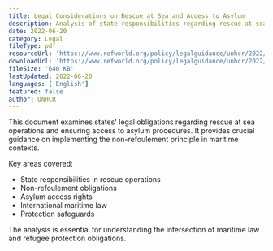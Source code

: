 ```yaml
---
title: Legal Considerations on Rescue at Sea and Access to Asylum
description: Analysis of state responsibilities regarding rescue at sea, non-refoulement principle, and ensuring access to asylum procedures.
date: 2022-06-20
category: Legal
fileType: pdf
resourceUrl: 'https://www.refworld.org/policy/legalguidance/unhcr/2022/en/124184'
downloadUrl: 'https://www.refworld.org/policy/legalguidance/unhcr/2022/en/124184'
fileSize: '640 KB'
lastUpdated: 2022-06-20
languages: ['English']
featured: false
author: UNHCR
---
```


This document examines states' legal obligations regarding rescue at sea operations and ensuring access to asylum procedures. It provides crucial guidance on implementing the non-refoulement principle in maritime contexts.

Key areas covered:
- State responsibilities in rescue operations
- Non-refoulement obligations
- Asylum access rights
- International maritime law
- Protection safeguards

The analysis is essential for understanding the intersection of maritime law and refugee protection obligations.
